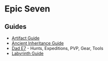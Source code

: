 # Epic Seven

## Guides

-   [Artifact Guide](https://docs.google.com/document/u/0/d/1fQ58VWvQ3dfxXsOrtMb9hDiamC5-9WnPAR6F4OrhwGo)
-   [Ancient Inheritance Guide](https://docs.google.com/document/d/1s-Mv3huEgaQU6T9h_Zh0w9l_6vMVgXdNymXc5nMWk0g/edit)
-   [Dad E7](https://zoopido.me) - Hunts, Expeditions, PVP, Gear, Tools
-   [Labyrinth Guide](https://game8.co/games/Epic-Seven/archives/283757)